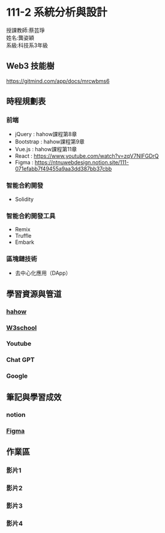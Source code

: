 # 111-2 系統分析與設計  
 授課教師:蔡芸琤  
姓名:龔姿穎  
系級:科技系3年級  
## Web3 技能樹  
https://gitmind.com/app/docs/mrcwbms6
## 時程規劃表  
### 前端
* jQuery : hahow課程第8章  
* Bootstrap : hahow課程第9章  
* Vue.js : hahow課程第11章    
* React : https://www.youtube.com/watch?v=zqV7NIFGDrQ  
* Figma : https://ntnuwebdesign.notion.site/111-071efabb7f49455a9aa3dd387bb37cbb
### 智能合約開發
* Solidity
### 智能合約開發工具  
* Remix
* Truffle
* Embark
### 區塊鏈技術
* 去中心化應用（DApp）
## 學習資源與管道  
### [hahow](https://hahow.in/courses/56189df9df7b3d0b005c6639/main?item=5a1e1745a2c4b000589dd230)
### [W3school](https://www.w3schools.com/html/default.asp)
### Youtube
### Chat GPT
### Google
## 筆記與學習成效
### notion
### [Figma](https://www.figma.com/file/kp97H63roxSzdFxa725CIU/%E7%A7%91%E6%8A%80%E7%B3%BB(%E4%B8%89)%2F%E9%BE%94%E5%A7%BF%E7%A9%8E?node-id=0%3A1&t=Bfzd7RprOh3cK0bg-1)
## 作業區  
### 影片1  
### 影片2  
### 影片3  
### 影片4  

